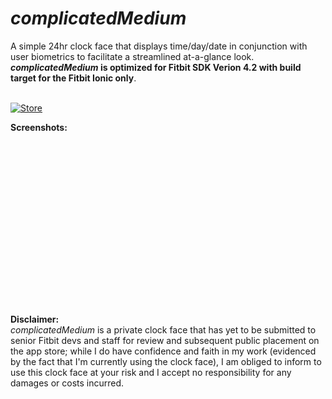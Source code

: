 # _complicatedMedium_
A simple 24hr clock face that displays time/day/date in conjunction with user biometrics to facilitate a streamlined at-a-glance look. <br />
**_complicatedMedium_ is optimized for Fitbit SDK Verion 4.2 with build target for the Fitbit Ionic only**. <br /><br />

[![Store](https://camo.githubusercontent.com/582cd4c52da913b67d65f980285a94708a339dc5/68747470733a2f2f696d672e736869656c64732e696f2f7374617469632f76313f6c6f676f3d666974626974266c6162656c3d466974626974266d6573736167653d47616c6c65727926636f6c6f723d303042304239267374796c653d666f722d7468652d6261646765)](https://gallery.fitbit.com/details/901ba65e-f53b-43a8-8b0a-5e37e4d16b0d)

**Screenshots:**
<table BORDERCOLOR=white border=0 style="width:0%; padding:0px;"><tr>
<td> <img src="https://raw.githubusercontent.com/namponsah/complicatedMedium/main/resources/screenshots/01complicatedMedium-screenshot.png" alt="S1" style="width: 250px;"/> </td>
<td> <img src="https://raw.githubusercontent.com/namponsah/complicatedMedium/main/resources/screenshots/complicatedMedium-screenshot.png" alt="S2" style="width: 250px;"/> </td>
</tr></table>

**Disclaimer:** <br />
_complicatedMedium_ is a private clock face that has yet to be submitted to senior Fitbit devs and staff for review and subsequent public placement on the app store; while I do have confidence and faith in my work (evidenced by the fact that I'm currently using the clock face), I am obliged to inform to use this clock face at your risk and I accept no responsibility for any damages or costs incurred.